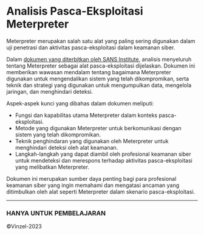
# Analisis Pasca-Eksploitasi Meterpreter
Meterpreter merupakan salah satu alat yang paling sering digunakan dalam uji penetrasi dan aktivitas pasca-eksploitasi dalam keamanan siber. 

Dalam [dokumen yang diterbitkan oleh SANS Institute](https://www.sans.org/reading-room/whitepapers/forensics/analysis-meterpreter-post-exploitation-35537), analisis menyeluruh tentang Meterpreter sebagai alat pasca-eksploitasi dijelaskan. Dokumen ini memberikan wawasan mendalam tentang bagaimana Meterpreter digunakan untuk mengendalikan sistem yang telah dikompromikan, serta teknik dan strategi yang digunakan untuk mengumpulkan data, mengelola jaringan, dan menghindari deteksi.

Aspek-aspek kunci yang dibahas dalam dokumen meliputi:
- Fungsi dan kapabilitas utama Meterpreter dalam konteks pasca-eksploitasi.
- Metode yang digunakan Meterpreter untuk berkomunikasi dengan sistem yang telah dikompromikan.
- Teknik penghindaran yang digunakan oleh Meterpreter untuk menghindari deteksi oleh alat keamanan.
- Langkah-langkah yang dapat diambil oleh profesional keamanan siber untuk mendeteksi dan merespons terhadap aktivitas pasca-eksploitasi yang melibatkan Meterpreter.

Dokumen ini merupakan sumber daya penting bagi para profesional keamanan siber yang ingin memahami dan mengatasi ancaman yang ditimbulkan oleh alat seperti Meterpreter dalam skenario pasca-eksploitasi.

---------------
### HANYA UNTUK PEMBELAJARAN
 ©Vinzel-2023
